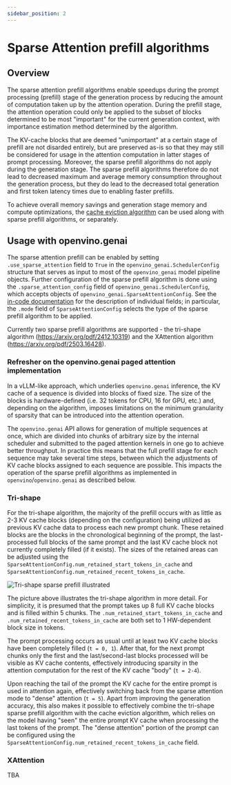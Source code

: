 ```yaml
---
sidebar_position: 2
---
```


# Sparse Attention prefill algorithms

## Overview
The sparse attention prefill algorithms enable speedups during the prompt processing (prefill) stage of the generation process by reducing the amount of computation taken up by the attention operation.
During the prefill stage, the attention operation could only be applied to the subset of blocks determined to be most "important" for the current generation context, with importance estimation method determined by the algorithm.

The KV-cache blocks that are deemed "unimportant" at a certain stage of prefill are not disarded entirely, but are preserved as-is so that they may still be considered for usage in the attention computation in latter stages of prompt processing.
Moreover, the sparse prefill algorithms do not apply during the generation stage. 
The sparse prefill algorithms therefore do not lead to decreased maximum and average memory consumption throughout the generation process, but they do lead to the decreased total generation and first token latency times due to enabling faster prefills.

To achieve overall memory savings and generation stage memory and compute optimizations, the [cache eviction algorithm](./kvcache-eviction-algorithm.md) can be used along with sparse prefill algorithms, or separately.


## Usage with openvino.genai
The sparse attention prefill can be enabled by setting `.use_sparse_attention` field to `True` in the `openvino_genai.SchedulerConfig` structure that serves as input to most of the `openvino_genai` model pipeline objects.
Further configuration of the sparse prefill algorithm is done using the `.sparse_attention_config` field of `openvino_genai.SchedulerConfig`, which accepts objects of `openvino_genai.SparseAttentionConfig`. See the [in-code documentation](../../../../src/cpp/include/openvino/genai/sparse_attention.hpp) for the description of individual fields; in particular, the `.mode` field of `SparseAttentionConfig` selects the type of the sparse prefill algorithm to be applied.

Currently two sparse prefill algorithms are supported - the tri-shape algorithm (https://arxiv.org/pdf/2412.10319) and the XAttention algorithm (https://arxiv.org/pdf/2503.16428).

### Refresher on the openvino.genai paged attention implementation
In a vLLM-like approach, which underlies `openvino.genai` inference, the KV cache of a sequence is divided into blocks of fixed size.
The size of the blocks is hardware-defined (i.e. 32 tokens for CPU, 16 for GPU, etc.) and, depending on the algorithm, imposes limitations on the minimum granularity of sparsity that can be introduced into the attention operation.

The `openvino.genai` API allows for generation of multiple sequences at once, which are divided into chunks of arbitrary size by the internal scheduler and submitted to the paged attention kernels in one go to achieve better throughput. In practice this means that the full prefill stage for each sequence may take several time steps, between which the adjustments of KV cache blocks assigned to each sequence are possible. This impacts the operation of the sparse prefill algorithms as implemented in `openvino`/`openvino.genai` as described below.

### Tri-shape
For the tri-shape algorithm, the majority of the prefill occurs with as little as 2-3 KV cache blocks (depending on the configuration) being utilized as previous KV cache data to process each new prompt chunk.
These retained blocks are the blocks in the chronological beginning of the prompt, the last-processed full blocks of the same prompt and the last KV cache block not currently completely filled (if it exists).
The sizes of the retained areas can be adjusted using the `SparseAttentionConfig.num_retained_start_tokens_in_cache` and `SparseAttentionConfig.num_retained_recent_tokens_in_cache`.


![Tri-shape sparse prefill illustrated](./../../../static/img/trishape.svg)

The picture above illustrates the tri-shape algorithm in more detail. For simplicity, it is presumed that the prompt takes up 8 full KV cache blocks and is filled within 5 chunks. The `.num_retained_start_tokens_in_cache` and `.num_retained_recent_tokens_in_cache` are both set to 1 HW-dependent block size in tokens.


The prompt processing occurs as usual until at least two KV cache blocks have been completely filled (`t = 0, 1`).
After that, for the next prompt chunks only the first and the last/second-last blocks processed will be visible as KV cache contents, effectively introducing sparsity in the attention computation for the rest of the KV cache "body" (`t = 2-4`).

Upon reaching the tail of the prompt the KV cache for the entire prompt is used in attention again, effectively switching back from the sparse attention mode to "dense" attention (`t = 5`).
Apart from improving the generation accuracy, this also makes it possible to effectively combine the tri-shape sparse prefill algorithm with the cache eviction algorithm, which relies on the model having "seen" the entire prompt KV cache when processing the last tokens of the prompt. The "dense attention" portion of the prompt can be configured using the `SparseAttentionConfig.num_retained_recent_tokens_in_cache` field. 


### XAttention
TBA



